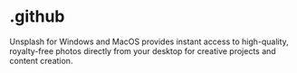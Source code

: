 # .github
Unsplash for Windows and MacOS provides instant access to high-quality, royalty-free photos directly from your desktop for creative projects and content creation.
